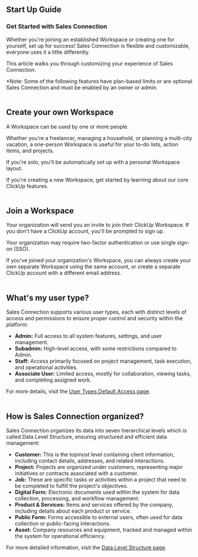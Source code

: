 ## Start Up Guide

### Get Started with Sales Connection

Whether you're joining an established Workspace or creating one for yourself, set up for success! Sales Connection is flexible and customizable, everyone uses it a little differently.<br>

This article walks you through customizing your experience of Sales Connection.<br>

*Note: Some of the following features have plan-based limits or are optional Sales Connection and must be enabled by an owner or admin.<br><br>


## Create your own Workspace

A Workspace can be used by one or more people.<br>

Whether you're a freelancer, managing a household, or planning a multi-city vacation, a one-person Workspace is useful for your to-do lists, action items, and projects.<br>

If you're solo, you'll be automatically set up with a personal Workspace layout.<br>

If you're creating a new Workspace, get started by learning about our core ClickUp features.<br><br>


## Join a Workspace

Your organization will send you an invite to join their ClickUp Workspace. If you don't have a ClickUp account, you'll be prompted to sign up.<br>

Your organization may require two-factor authentication or use single sign-on (SSO).<br>

If you've joined your organization's Workspace, you can always create your own separate Workspace using the same account, or create a separate ClickUp account with a different email address.<br><br>


## What's my user type?

Sales Connection supports various user types, each with distinct levels of access and permissions to ensure proper control and security within the platform:<br>

- **Admin:** Full access to all system features, settings, and user management.
- **Subadmin:** High-level access, with some restrictions compared to Admin.
- **Staff:** Access primarily focused on project management, task execution, and operational activities.
- **Associate User:** Limited access, mostly for collaboration, viewing tasks, and completing assigned work.<br>
  
For more details, visit the [User Types Default Access page](https://salesconnection.github.io/Sales-Connection-Support/User_Types_Default_Access.html).<br><br>


## How is Sales Connection organized?

Sales Connection organizes its data into seven hierarchical levels which is called Data Level Structure, ensuring structured and efficient data management:<br>

- **Customer:** This is the topmost level containing client information, including contact details, addresses, and related interactions.
- **Project:** Projects are organized under customers, representing major initiatives or contracts associated with a customer.
- **Job:** These are specific tasks or activities within a project that need to be completed to fulfill the project's objectives.
- **Digital Form:** Electronic documents used within the system for data collection, processing, and workflow management.
- **Product & Services:** Items and services offered by the company, including details about each product or service.
- **Public Form:** Forms accessible to external users, often used for data collection or public-facing interactions.
- **Asset:** Company resources and equipment, tracked and managed within the system for operational efficiency.<br>

For more detailed information, visit the [Data Level Structure page](https://salesconnection.github.io/Sales-Connection-Support/Data_Level_Structure.html).<br><br>

